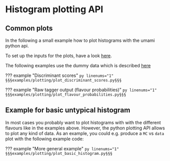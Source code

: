 # Histogram plotting API

## Common plots

In the following a small example how to plot histograms with the umami python api.

To set up the inputs for the plots, have a look [here](./index.md).

The following examples use the dummy data which is described [here](./dummy_data.md)

??? example "Discriminant scores"
    ```py linenums="1"
    §§§examples/plotting/plot_discriminant_scores.py§§§
    ```

??? example "Raw tagger output (flavour probabilities)"
    ```py linenums="1"
    §§§examples/plotting/plot_flavour_probabilities.py§§§
    ```

## Example for basic untypical histogram

In most cases you probably want to plot histograms with with the different flavours
like in the examples above.
However, the python plotting API allows to plot any kind of data. As an example, you
could e.g. produce a `MC` vs `data` plot with the following example code:

??? example "More general example"
    ```py linenums="1"
    §§§examples/plotting/plot_basic_histogram.py§§§
    ```
